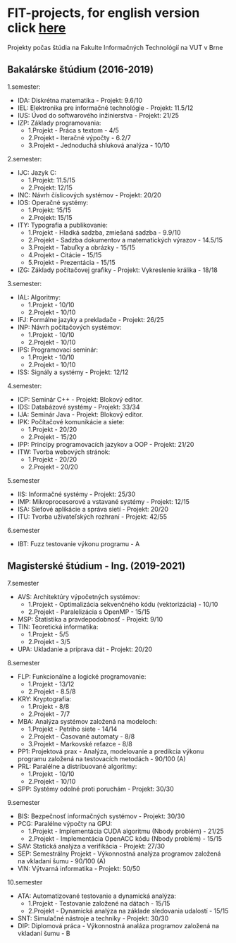 # FIT-projects, for english version click [here]()
Projekty počas štúdia na Fakulte Informačných Technológií na VUT v Brne

## Bakalárske štúdium (2016-2019)

1.semester:
- IDA: Diskrétna matematika - Projekt: 9.6/10
- IEL: Elektronika pre informačné technológie - Projekt: 11.5/12
- IUS: Úvod do softwarového inžinierstva - Projekt: 21/25
- IZP: Základy programovania:
  - 1.Projekt - Práca s textom - 4/5
  - 2.Projekt - Iteračné výpočty - 6.2/7
  - 3.Projekt - Jednoduchá shluková analýza - 10/10

2.semester:
- IJC: Jazyk C:
  - 1.Projekt: 11.5/15
  - 2.Projekt: 12/15
- INC: Návrh číslicových systémov - Projekt: 20/20
- IOS: Operačné systémy:
  - 1.Projekt: 15/15
  - 2.Projekt: 15/15
- ITY: Typografia a publikovanie:
  - 1.Projekt - Hladká sadzba, zmiešaná sadzba - 9.9/10
  - 2.Projekt - Sadzba dokumentov a matematických výrazov - 14.5/15
  - 3.Projekt - Tabuľky a obrázky - 15/15
  - 4.Projekt - Citácie - 15/15
  - 5.Projekt - Prezentácia - 15/15
- IZG: Základy počítačovej grafiky - Projekt: Vykreslenie králika - 18/18

3.semester:
- IAL: Algoritmy:
  - 1.Projekt - 10/10
  - 2.Projekt - 10/10
- IFJ: Formálne jazyky a prekladače - Projekt: 26/25
- INP: Návrh počítačových systémov:
  - 1.Projekt - 10/10
  - 2.Projekt - 10/10
- IPS: Programovací seminár:
  - 1.Projekt - 10/10
  - 2.Projekt - 10/10
- ISS: Signály a systémy - Projekt: 12/12

4.semester:
- ICP: Seminár C++ - Projekt: Blokový editor.
- IDS: Databázové systémy - Projekt: 33/34
- IJA: Seminár Java - Projekt: Blokový editor.
- IPK: Počítačové komunikácie a siete:
  - 1.Projekt - 20/20
  - 2.Projekt - 15/20
- IPP: Princípy programovacích jazykov a OOP - Projekt: 21/20
- ITW: Tvorba webových stránok:
  - 1.Projekt - 20/20
  - 2.Projekt - 20/20

5.semester
- IIS: Informačné systémy - Projekt: 25/30
- IMP: Mikroprocesorové a vstavané systémy - Projekt: 12/15
- ISA: Sieťové aplikácie a správa sietí - Projekt: 20/20
- ITU: Tvorba užívateľských rozhraní - Projekt: 42/55

6.semester
- IBT: Fuzz testovanie výkonu programu - A

## Magisterské štúdium - Ing. (2019-2021)

7.semester
- AVS: Architektúry výpočetných systémov:
  - 1.Projekt - Optimalizácia sekvenčného kódu (vektorizácia) - 10/10
  - 2.Projekt - Paralelizácia s OpenMP - 15/15
- MSP: Štatistika a pravdepodobnosť - Projekt: 9/10
- TIN: Teoretická informatika:
  - 1.Projekt - 5/5
  - 2.Projekt - 3/5
- UPA: Ukladanie a príprava dát - Projekt: 20/20

8.semester
- FLP: Funkcionálne a logické programovanie:
  - 1.Projekt - 13/12
  - 2.Projekt - 8.5/8
- KRY: Kryptografia:
  - 1.Projekt - 8/8
  - 2.Projekt - 7/7
- MBA: Analýza systémov založená na modeloch:
  - 1.Projekt - Petriho siete - 14/14
  - 2.Projekt - Časované automaty - 8/8
  - 3.Projekt - Markovské reťazce - 8/8
- PP1: Projektová prax - Analýza, modelovanie a predikcia výkonu programu založená na testovacích metodách - 90/100 (A)
- PRL: Paralélne a distribuované algoritmy:
  - 1.Projekt - 10/10
  - 2.Projekt - 10/10
- SPP: Systémy odolné proti poruchám - Projekt: 30/30

9.semester
- BIS: Bezpečnosť informačných systémov - Projekt: 30/30
- PCG: Paralélne výpočty na GPU:
  - 1.Projekt - Implementácia CUDA algoritmu (Nbody problém) - 21/25
  - 2.Projekt - Implementácia OpenACC kódu (Nbody problém) - 15/15
- SAV: Statická analýza a verifikácia - Projekt: 27/30
- SEP: Semestrálny Projekt - Výkonnostná analýza programov založená na vkladaní šumu - 90/100 (A)
- VIN: Výtvarná informatika - Projekt: 50/50

10.semester
- ATA: Automatizované testovanie a dynamická analýza:
  - 1.Projekt - Testovanie založené na dátach  - 15/15
  - 2.Projekt - Dynamická analýza na základe sledovania udalostí - 15/15
- SNT: Simulačné nástroje a techniky - Projekt: 30/30
- DIP: Diplomová práca - Výkonnostná analáza programov založená na vkladaní šumu - B
